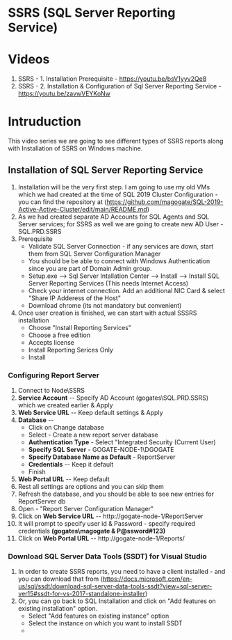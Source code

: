 # SSRS (SQL Server Reporting Service)
# Videos
 1. SSRS - 1. Installation Prerequisite - https://youtu.be/bsV1yyv2Qe8
 2. SSRS - 2. Installation & Configuration of Sql Server Reporting Service - https://youtu.be/zavwVEYKoNw
 
# Intruduction
This video series we are going to see different types of SSRS reports along with Installation of SSRS on Windows machine.
## Installation of SQL Server Reporting Service
 1. Installation will be the very first step. I am going to use my old VMs which we had created at the time of SQL 2019 Cluster Configuration - you can find the repository at (https://github.com/magogate/SQL-2019-Active-Active-Cluster/edit/main/README.md)
 2. As we had created separate AD Accounts for SQL Agents and SQL Server services; for SSRS as well we are going to create new AD User - SQL.PRD.SSRS
 3. Prerequisite
    - Validate SQL Server Connection - if any services are down, start them from SQL Server Configuration Manager
    - You should be be able to connect with Windows Authentication since you are part of Domain Admin group.
    - Setup.exe --> Sql Server Intallation Center --> Install --> Install SQL Server Reporting Services (This needs Internet Access)
    - Check your internet connection. Add an additional NIC Card & select "Share IP Adderess of the Host"
    - Download chrome (its not mandatory but convenient)
 5. Once user creation is finished, we can start with actual SSSRS installation
    - Choose "Install Reporting Services"
    - Choose a free edition
    - Accepts license
    - Install Reporting Serices Only   
    - Install
    
### Configuring Report Server
 1. Connect to Node\SSRS
 2. **Service Account** -- Specify AD Account (gogates\SQL.PRD.SSRS) which we created earlier & Apply
 3. **Web Service URL** -- Keep default settings & Apply
 4. **Database** --
    - Click on Change database
    - Select - Create a new report server database
    - **Authentication Type** - Select "Integrated Security (Current User)
    - **Specify SQL Server** - GOGATE-NODE-1\DGOGATE
    - **Specify Database Name as Default** - ReportServer
    - **Credentials** -- Keep it default
    - Finish
 5. **Web Portal URL** -- Keep default
 6. Rest all settings are options and you can skip them
 7. Refresh the database, and you should be able to see new entries for ReportServer db
 8. Open - "Report Server Configuration Manager"
 9. Click on **Web Service URL** -- http://gogate-node-1/ReportServer
 10. It will prompt to specify user id & Password - specify required credentials **(gogates\magogate & P@ssword#123)**
 11. Click on **Web Portal URL** -- http://gogate-node-1/Reports/
 
### Download SQL Server Data Tools (SSDT) for Visual Studio
 1. In order to create SSRS reports, you need to have a client installed - and you can download that from (https://docs.microsoft.com/en-us/sql/ssdt/download-sql-server-data-tools-ssdt?view=sql-server-ver15#ssdt-for-vs-2017-standalone-installer)
 2. Or, you can go back to SQL Installation and click on "Add features on existing installation" option. 
    - Select "Add features on existing instance" option
    - Select the instance on which you want to install SSDT
    - 
 

 
